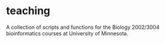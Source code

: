 # teaching

A collection of scripts and functions for the Biology 2002/3004 bioinformatics courses at University of Minnesota. 

